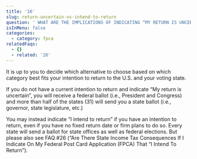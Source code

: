 ```yaml
---
title: '16'
slug: return-uncertain-vs-intend-to-return
question: ' WHAT ARE THE IMPLICATIONS OF INDICATING “MY RETURN IS UNCERTAIN” OR “I INTEND TO RETURN”?'
isInMenu: false
categories:
  - category: fpca
relatedFaqs:
  - {}
  - related: '26'
---
```

It is up to you to decide which alternative to choose based on which category best fits your intention to return to the U.S. and your voting state.

If you do not have a current intention to return and indicate “My return is uncertain”, you will receive a federal ballot (i.e., President and Congress) and more than half of the states (31) will send you a state ballot (i.e., governor, state legislature, etc.)

You may instead indicate “I intend to return” if you have an intention to return, even if you have no fixed return date or firm plans to do so. Every state will send a ballot for state offices as well as federal elections. But please also see FAQ #26 (“Are There State Income Tax Consequences If I Indicate On My Federal Post Card Application (FPCA) That “I Intend To Return”).
